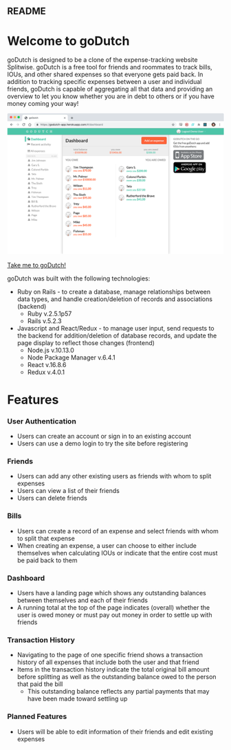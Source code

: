## README

# Welcome to goDutch

goDutch is designed to be a clone of the expense-tracking website Splitwise. goDutch is a free tool for friends and roommates to track bills, IOUs, and other shared expenses so that everyone gets paid back. In addition to tracking specific expenses between a user and individual friends, goDutch is capable of aggregating all that data and providing an overview to let you know whether you are in debt to others or if you have money coming your way!

<img src="app/assets/images/production_ss.png" alt="drawing"/>

[Take me to goDutch!](https://godutch-app.herokuapp.com)

goDutch was built with the following technologies:
* Ruby on Rails - to create a database, manage relationships between data types, and handle creation/deletion of records and associations (backend)
  * Ruby v.2.5.1p57
  * Rails v.5.2.3
* Javascript and React/Redux - to manage user input, send requests to the backend for addition/deletion of database records, and update the page display to reflect those changes (frontend)
  * Node.js v.10.13.0
  * Node Package Manager v.6.4.1
  * React v.16.8.6
  * Redux v.4.0.1

# Features

### User Authentication
* Users can create an account or sign in to an existing account
* Users can use a demo login to try the site before registering

### Friends
* Users can add any other existing users as friends with whom to split expenses
* Users can view a list of their friends
* Users can delete friends

### Bills
* Users can create a record of an expense and select friends with whom to split that expense
* When creating an expense, a user can choose to either include themselves when calculating IOUs or indicate that the entire cost must be paid back to them

### Dashboard
* Users have a landing page which shows any outstanding balances between themselves and each of their friends
* A running total at the top of the page indicates (overall) whether the user is owed money or must pay out money in order to settle up with friends

### Transaction History
* Navigating to the page of one specific friend shows a transaction history of all expenses that include both the user and that friend
* Items in the transaction history indicate the total original bill amount before splitting as well as the outstanding balance owed to the person that paid the bill
  * This outstanding balance reflects any partial payments that may have been made toward settling up

### Planned Features
* Users will be able to edit information of their friends and edit existing expenses

